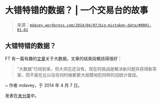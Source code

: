 <!--yml

分类：未分类

日期：2024 年 05 月 18 日 05:51:35

-->

# 大错特错的数据？ | 一个交易台的故事

> 来源：[`mdavey.wordpress.com/2014/04/07/big-mistaken-data/#0001-01-01`](https://mdavey.wordpress.com/2014/04/07/big-mistaken-data/#0001-01-01)

## 大错特错的数据？

FT 有一篇有趣的[文章](http://www.ft.com/cms/s/2/21a6e7d8-b479-11e3-a09a-00144feabdc0.html#axzz2xZA0w26k)关于大数据。文章的结束段概括得很好：

> “大数据”已经到来，但大洞见还没有。现在的挑战是解决新问题并获得新答案，而不是在比以往任何时候都更大规模地犯同样的旧统计错误。

~ 作者 mdavey，于 2014 年 4 月 7 日。

发表在[未分类](https://mdavey.wordpress.com/category/uncategorized/)中。
